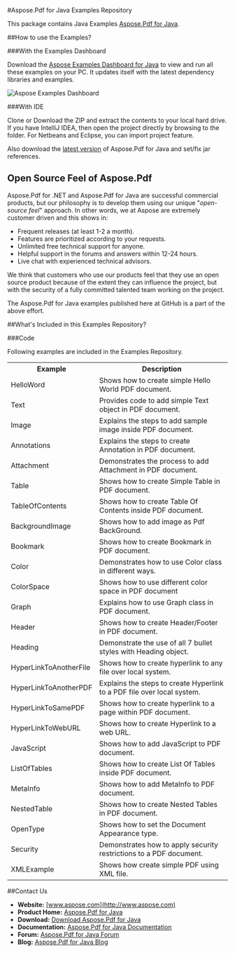 #Aspose.Pdf for Java Examples Repository

This package contains Java Examples [Aspose.Pdf for Java](http://www.aspose.com/categories/java-components/aspose.pdf-for-java/default.aspx).

##How to use the Examples?

###With the Examples Dashboard

Download the [Aspose Examples Dashboard for Java](http://www.aspose.com/community/files/72/java-components/aspose-examples-for-java/default.aspx) to view and run all these examples on your PC. It updates itself with the latest dependency libraries and examples.

![Aspose Examples Dashboard](http://www.aspose.com/blogs/wp-content/uploads/2013/03/Java-Dashboard1.png "Aspose Examples Dashboard")

###With IDE

Clone or Download the ZIP and extract the contents to your local hard drive. If you have IntelliJ IDEA, then open the project directly 
by browsing to the folder. For Netbeans and Eclipse, you can import project feature.

Also download the [latest version](http://www.aspose.com/community/files/72/java-components/aspose.pdf-for-java/default.aspx) of Aspose.Pdf for Java and set/fix jar references.

## Open Source Feel of Aspose.Pdf

Aspose.Pdf for .NET and Aspose.Pdf for Java are successful commercial products, but our philosophy is to develop them using our unique "*open-source feel*" approach. In other words, we at Aspose are extremely customer driven and this shows in:

+ Frequent releases (at least 1-2 a month).
+ Features are prioritized according to your requests.
+ Unlimited free technical support for anyone.
+ Helpful support in the forums and answers within 12-24 hours.
+ Live chat with experienced technical advisors.

We think that customers who use our products feel that they use an open source product because of the extent they can influence the project, but with the security of a fully committed talented team working on the project.

The Aspose.Pdf for Java examples published here at GitHub is a part of the above effort.

##What's Included in this Examples Repository?

###Code

Following examples are included in the Examples Repository.

<table>
  <tr><th>Example<th>Description</th></tr>
  <tr><td>HelloWord</td><td>Shows how to create simple Hello World PDF document. </td></tr>
  <tr><td>Text</td><td>Provides code to add simple Text object in PDF document.</td></tr>
  <tr><td>Image</td><td>Explains the steps to add sample image inside PDF document.</td></tr>
  <tr><td>Annotations</td><td>Explains the steps to create Annotation in PDF document.</td></tr>
  <tr><td>Attachment</td><td>Demonstrates the process to add Attachment in PDF document.</td></tr>
  <tr><td>Table</td><td>Shows how to create Simple Table in PDF document.</td></tr>
  <tr><td>TableOfContents</td><td>Shows how to create Table Of Contents inside PDF document.</td></tr>  
  <tr><td>BackgroundImage</td><td>Shows how to add image as Pdf BackGround.</td></tr>
  <tr><td>Bookmark</td><td>Shows how to create Bookmark in PDF document.</td></tr>
  <tr><td>Color</td><td>Demonstrates how to use Color class in different ways.</td></tr>
  <tr><td>ColorSpace</td><td>Shows how to use different color space in PDF document</td></tr>
  <tr><td>Graph</td><td>Explains how to use Graph class in PDF document.</td></tr>
  <tr><td>Header</td><td>Shows how to create Header/Footer in PDF document.</td></tr>
  <tr><td>Heading</td><td>Demonstrate the use of all 7 bullet styles with Heading object.</td></tr>
  <tr><td>HyperLinkToAnotherFile</td><td>Shows how to create hyperlink to any file over local system.</td></tr>
  <tr><td>HyperLinkToAnotherPDF</td><td>Explains the steps to create Hyperlink to a PDF file over local system.</td></tr>
  <tr><td>HyperLinkToSamePDF</td><td>Shows how to create hyperlink to a page within PDF document.</td></tr>
  <tr><td>HyperLinkToWebURL</td><td>Shows how to create Hyperlink to a web URL.</td></tr>  
  <tr><td>JavaScript</td><td>Shows how to add JavaScript to PDF document.</td></tr>
  <tr><td>ListOfTables</td><td>Shows how to create List Of Tables inside PDF document.</td></tr>
  <tr><td>MetaInfo</td><td>Shows how to add MetaInfo to PDF document.</td></tr>
  <tr><td>NestedTable</td><td>Shows how to create Nested Tables in PDF document.</td></tr>
  <tr><td>OpenType</td><td>Shows how to set the Document Appearance type.</td></tr>
  <tr><td>Security</td><td>Demonstrates how to apply security restrictions to a PDF document.</td></tr>  
  <tr><td>XMLExample</td><td>Shows how create simple PDF using XML file.</td></tr>  
</table>

##Contact Us

+ **Website:** [www.aspose.com](http://www.aspose.com)
+ **Product Home:** [Aspose.Pdf for Java](http://www.aspose.com/categories/java-components/aspose.pdf-for-java/default.aspx)
+ **Download:** [Download Aspose.Pdf for Java](http://www.aspose.com/community/files/72/java-components/aspose.pdf-for-java/category1366.aspx)
+ **Documentation:** [Aspose.Pdf for Java Documentation](http://www.aspose.com/documentation/java-components/aspose.pdf-for-java/index.html)
+ **Forum:** [Aspose.Pdf for Java Forum](http://www.aspose.com/community/forums/aspose.pdf-product-family/20/showforum.aspx)
+ **Blog:** [Aspose.Pdf for Java Blog](http://www.aspose.com/blogs/aspose-products/aspose-pdf-product-family.html)



